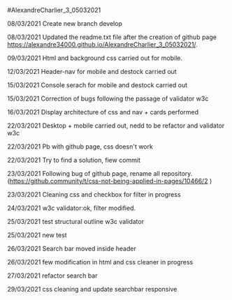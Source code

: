 #AlexandreCharlier_3_05032021

08/03/2021
Create new branch develop

08/03/2021
Updated the readme.txt file after the creation of github page
https://alexandre34000.github.io/AlexandreCharlier_3_05032021/.

09/03/2021
Html and background css carried out for mobile.

12/03/2021
Header-nav for mobile and destock carried out

15/03/2021
Console serach for mobile and destock carried out

15/03/2021
Correction of bugs following the passage of validator w3c

16/03/2021
Display architecture of css and nav + cards performed

22/03/2021
Desktop + mobile carried out, nedd to be refactor and validator w3c

22/03/2021
Pb with github page, css doesn't work

22/03/2021
Try to find a solution, fiew commit

23/03/2021
Following bug of github page, rename all repository.(https://github.community/t/css-not-being-applied-in-pages/10466/2 )

23/03/2021
Cleaning css and checkbox for filter in progress

24/03/2021
w3c validator:ok, filter modified.

25/03/2021
test structural outline w3c validator

25/03/2021
new test

26/03/2021
Search bar moved inside header

26/03/2021
few modification in html and css cleaner in progress

27/03/2021
refactor search bar

29/03/2021
css cleaning and update searchbar responsive
